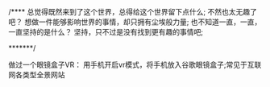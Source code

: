 
/****
总觉得既然来到了这个世界，总得给这个世界留下点什么;
不然也太无趣了吧？
想做一件能够影响世界的事情，却只拥有尘埃般力量;
也不知道一直，一直，一直坚持的是什么？
坚持，只不过是没有找到更有趣的事情吧;

*******/


做过一个眼镜盒子VR： 用手机开启vr模式，将手机放入谷歌眼镜盒子;常见于互联网各类型全景网站













